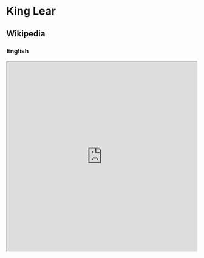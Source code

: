 # King Lear

## Wikipedia

### English

<iframe src="https://en.m.wikipedia.org/wiki/Richard_II_(play)" style="height: 500px; width: 500px"></iframe>